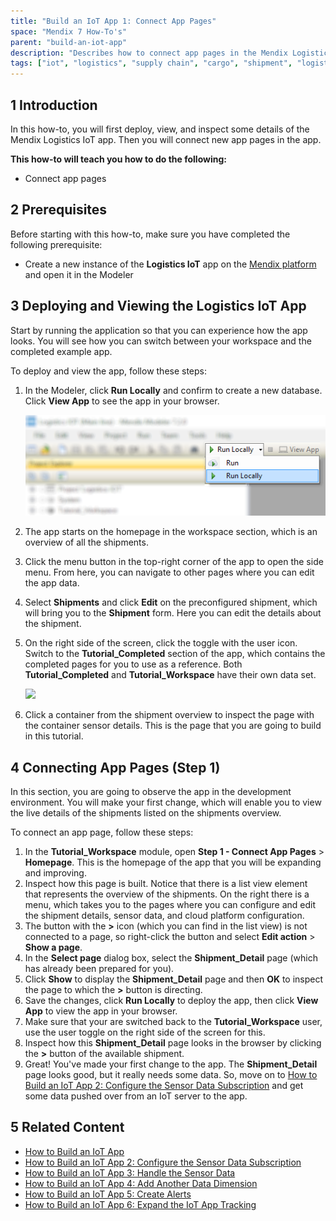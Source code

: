 ```yaml
---
title: "Build an IoT App 1: Connect App Pages"
space: "Mendix 7 How-To's"
parent: "build-an-iot-app"
description: "Describes how to connect app pages in the Mendix Logistics IoT app."
tags: ["iot", "logistics", "supply chain", "cargo", "shipment", "logistics", "sensor"]
---
```


## 1 Introduction

In this how-to, you will first deploy, view, and inspect some details of the Mendix Logistics IoT app. Then you will connect new app pages in the app.

**This how-to will teach you how to do the following:**

* Connect app pages

## 2 Prerequisites

Before starting with this how-to, make sure you have completed the following prerequisite:

* Create a new instance of the **Logistics IoT** app on the [Mendix platform](https://sprintr.home.mendix.com/link/startnewproject) and open it in the Modeler

## 3 Deploying and Viewing the Logistics IoT App

Start by running the application so that you can experience how the app looks. You will see how you can switch between your workspace and the completed example app.

To deploy and view the app, follow these steps:

1. In the Modeler, click **Run Locally** and confirm to create a new database. Click **View App** to see the app in your browser.

    ![](attachments/build-an-iot-app/deploy-and-view-blurred.png)

2. The app starts on the homepage in the workspace section, which is an overview of all the shipments.
3. Click the menu button in the top-right corner of the app to open the side menu. From here, you can navigate to other pages where you can edit the app data.
4. Select **Shipments** and click **Edit** on the preconfigured shipment, which will bring you to the **Shipment** form. Here you can edit the details about the shipment.
5. On the right side of the screen, click the toggle with the user icon. Switch to the **Tutorial_Completed** section of the app, which contains the completed pages for you to use as a reference. Both **Tutorial_Completed** and **Tutorial_Workspace** have their own data set.

    ![](attachments/build-an-iot-app/user-switcher.png)

6. Click a container from the shipment overview to inspect the page with the container sensor details. This is the page that you are going to build in this tutorial.

## 4 Connecting App Pages (Step 1)

In this section, you are going to observe the app in the development environment. You will make your first change, which will enable you to view the live details of the shipments listed on the shipments overview.

To connect an app page, follow these steps:

1. In the **Tutorial_Workspace** module, open **Step 1 - Connect App Pages** > **Homepage**. This is the homepage of the app that you will be expanding and improving.
2. Inspect how this page is built. Notice that there is a list view element that represents the overview of the shipments. On the right there is a menu, which takes you to the pages where you can configure and edit the shipment details, sensor data, and cloud platform configuration.
3. The button with the **>** icon (which you can find in the list view) is not connected to a page, so right-click the button and select **Edit action** > **Show a page**.
4. In the **Select page** dialog box, select the **Shipment_Detail** page (which has already been prepared for you).
5. Click **Show** to display the **Shipment_Detail** page and then **OK** to inspect the page to which the **>** button is directing.
6. Save the changes, click **Run Locally** to deploy the app, then click **View App** to view the app in your browser.
7. Make sure that your are switched back to the **Tutorial_Workspace** user, use the user toggle on the right side of the screen for this.
8. Inspect how this **Shipment_Detail** page looks in the browser by clicking the **>** button of the available shipment.
9. Great! You've made your first change to the app. The **Shipment_Detail** page looks good, but it really needs some data. So, move on to [How to Build an IoT App 2: Configure the Sensor Data Subscription](build-an-iot-app-2) and get some data pushed over from an IoT server to the app.

## 5 Related Content

* [How to Build an IoT App](build-an-iot-app)
* [How to Build an IoT App 2: Configure the Sensor Data Subscription](build-an-iot-app-2)
* [How to Build an IoT App 3: Handle the Sensor Data](build-an-iot-app-3)
* [How to Build an IoT App 4: Add Another Data Dimension](build-an-iot-app-4)
* [How to Build an IoT App 5: Create Alerts](build-an-iot-app-5)
* [How to Build an IoT App 6: Expand the IoT App Tracking](build-an-iot-app-6)
